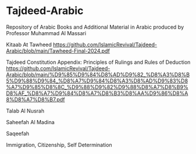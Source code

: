 # Tajdeed-Arabic
Repository of Arabic Books and Additional Material in Arabic produced by Professor Muhammad Al Massari



Kitaab At Tawheed 
https://github.com/IslamicRevival/Tajdeed-Arabic/blob/main/Tawheed-Final-2024.pdf

Tajdeed Constitution Appendix: Principles of Rulings and Rules of Deduction
https://github.com/IslamicRevival/Tajdeed-Arabic/blob/main/%D9%85%D9%84%D8%AD%D9%82_%D8%A3%D8%B5%D9%88%D9%84_%D8%A7%D9%84%D8%A3%D8%AD%D9%83%D8%A7%D9%85%D8%8C_%D9%88%D9%82%D9%88%D8%A7%D8%B9%D8%AF_%D8%A7%D9%84%D8%A7%D8%B3%D8%AA%D9%86%D8%A8%D8%A7%D8%B7.pdf


Talab Al Nusrah

Saheefah Al Madina

Saqeefah

Immigration, Citizenship, Self Determination



